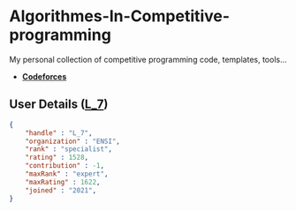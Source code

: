 # Algorithmes-In-Competitive-programming
My personal collection of competitive programming code, templates, tools...
- **[Codeforces](https://codeforces.com/)** 

## User Details ([L_7](https://codeforces.com/profile/L_7))

```.json
{
	"handle" : "L_7",
	"organization" : "ENSI",
	"rank" : "specialist",
	"rating" : 1528,
	"contribution" : -1,
	"maxRank" : "expert",
	"maxRating" : 1622,
	"joined" : "2021",
}
